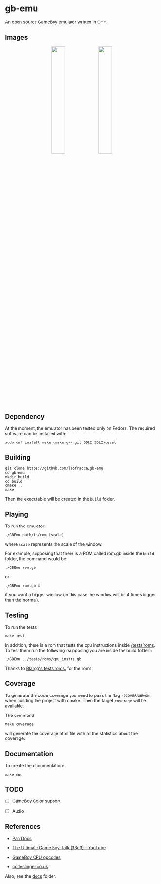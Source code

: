 # gb-emu

An open source GameBoy emulator written in C++.

## Images

<p align='center'>
  <img src='https://github.com/leofracca/gb-emu/blob/main/images/poke_homescreen.png' width='30%'/>
  <img src='https://github.com/leofracca/gb-emu/blob/main/images/poke_battle.png' width='30%'/>
</p>

## Dependency

At the moment, the emulator has been tested only on Fedora. The required software can be installed with:

```shell
sudo dnf install make cmake g++ git SDL2 SDL2-devel
```

## Building

```shell
git clone https://github.com/leofracca/gb-emu
cd gb-emu
mkdir build
cd build
cmake ..
make
```

Then the executable will be created in the `build` folder.

## Playing

To run the emulator:

```shell
./GBEmu path/to/rom [scale]
```

where `scale` represents the scale of the window.

For example, supposing that there is a ROM called rom.gb inside the `build` folder, the command would be:

```shell
./GBEmu rom.gb
```

or

```shell
./GBEmu rom.gb 4
```

if you want a bigger window (in this case the window will be 4 times bigger than the normal).

## Testing

To run the tests:

```shell
make test
```

In addition, there is a rom that tests the cpu instructions inside [/tests/roms](tests/roms).
To test them run the following (supposing you are inside the build folder):

```shell
./GBEmu ../tests/roms/cpu_instrs.gb
```

Thanks to [Blargg's tests roms.](https://github.com/retrio/gb-test-roms) for the roms.

## Coverage

To generate the code coverage you need to pass the flag `-DCOVERAGE=ON` when building the project with cmake. Then the target `coverage` will be available.

The command

```shell
make coverage
```

will generate the coverage.html file with all the statistics about the coverage.

## Documentation

To create the documentation:

```shell
make doc
```

## TODO

- [ ] GameBoy Color support

- [ ] Audio

## References

- [Pan Docs](https://gbdev.io/pandocs/)

- [The Ultimate Game Boy Talk (33c3) - YouTube](https://www.youtube.com/watch?v=HyzD8pNlpwI)

- [GameBoy CPU opcodes](https://www.pastraiser.com/cpu/gameboy/gameboy_opcodes.html)

- [codeslinger.co.uk](http://www.codeslinger.co.uk/pages/projects/gameboy.html)

Also, see the [docs](docs) folder.
